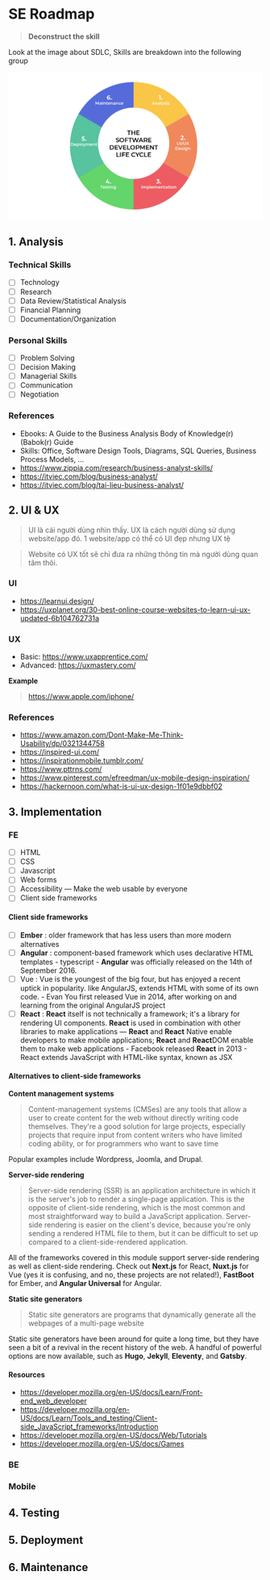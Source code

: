 # SE Roadmap

> **Deconstruct the skill**

Look at the image about SDLC, Skills are breakdown into the following group

![Software Development Life Cycle](./assets/sdlc.png)

## 1. Analysis

### Technical Skills

- [ ] Technology
- [ ] Research
- [ ] Data Review/Statistical Analysis
- [ ] Financial Planning
- [ ] Documentation/Organization

### Personal Skills

- [ ] Problem Solving
- [ ] Decision Making
- [ ] Managerial Skills
- [ ] Communication
- [ ] Negotiation

### References

- Ebooks: A Guide to the Business Analysis Body of Knowledge(r) (Babok(r) Guide
- Skills: Office, Software Design Tools, Diagrams, SQL Queries, Business Process Models, ...
- https://www.zippia.com/research/business-analyst-skills/
- https://itviec.com/blog/business-analyst/
- https://itviec.com/blog/tai-lieu-business-analyst/

## 2. UI & UX

> UI là cái người dùng nhìn thấy. UX là cách người dùng sử dụng website/app đó. 1 website/app có thể có UI đẹp nhưng UX tệ

> Website có UX tốt sẽ chỉ đưa ra những thông tin mà người dùng quan tâm thôi.

### UI

- https://learnui.design/
- https://uxplanet.org/30-best-online-course-websites-to-learn-ui-ux-updated-6b104762731a

### UX

- Basic: https://www.uxapprentice.com/
- Advanced: https://uxmastery.com/

**Example**

> https://www.apple.com/iphone/

### References

- https://www.amazon.com/Dont-Make-Me-Think-Usability/dp/0321344758
- https://inspired-ui.com/
- https://inspirationmobile.tumblr.com/
- https://www.pttrns.com/
- https://www.pinterest.com/efreedman/ux-mobile-design-inspiration/
- https://hackernoon.com/what-is-ui-ux-design-1f01e9dbbf02

## 3. Implementation

### FE

- [ ] HTML
- [ ] CSS
- [ ] Javascript
- [ ] Web forms
- [ ] Accessibility — Make the web usable by everyone
- [ ] Client side frameworks

#### Client side frameworks

- [ ] **Ember** : older framework that has less users than more modern alternatives
- [ ] **Angular** : component-based framework which uses declarative HTML templates - typescript - **Angular** was officially released on the 14th of September 2016.
- [ ] Vue : Vue is the youngest of the big four, but has enjoyed a recent uptick in popularity. like AngularJS, extends HTML with some of its own code. - Evan You first released Vue in 2014, after working on and learning from the original AngularJS project
- [ ] **React** : **React** itself is not technically a framework; it's a library for rendering UI components. **React** is used in combination with other libraries to make applications — **React** and **React** Native enable developers to make mobile applications; **React** and **React**DOM enable them to make web applications - Facebook released **React** in 2013 - React extends JavaScript with HTML-like syntax, known as JSX

#### Alternatives to client-side frameworks

**Content management systems**

> Content-management systems (CMSes) are any tools that allow a user to create content for the web without directly writing code themselves. They're a good solution for large projects, especially projects that require input from content writers who have limited coding ability, or for programmers who want to save time

Popular examples include Wordpress, Joomla, and Drupal.

**Server-side rendering**

> Server-side rendering (SSR) is an application architecture in which it is the server's job to render a single-page application. This is the opposite of client-side rendering, which is the most common and most straightforward way to build a JavaScript application. Server-side rendering is easier on the client's device, because you're only sending a rendered HTML file to them, but it can be difficult to set up compared to a client-side-rendered application.

All of the frameworks covered in this module support server-side rendering as well as client-side rendering. Check out **Next.js** for React, **Nuxt.js** for Vue (yes it is confusing, and no, these projects are not related!), **FastBoot** for Ember, and **Angular Universal** for Angular.

**Static site generators**

> Static site generators are programs that dynamically generate all the webpages of a multi-page website

Static site generators have been around for quite a long time, but they have seen a bit of a revival in the recent history of the web. A handful of powerful options are now available, such as **Hugo**, **Jekyll**, **Eleventy**, and **Gatsby**.

#### Resources

- https://developer.mozilla.org/en-US/docs/Learn/Front-end_web_developer
- https://developer.mozilla.org/en-US/docs/Learn/Tools_and_testing/Client-side_JavaScript_frameworks/Introduction
- https://developer.mozilla.org/en-US/docs/Web/Tutorials
- https://developer.mozilla.org/en-US/docs/Games

### BE

### Mobile

## 4. Testing

## 5. Deployment

## 6. Maintenance
